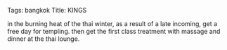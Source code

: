 Tags: bangkok
Title: KINGS
  
in the burning heat of the thai winter, as a result of a late incoming, get a free day for templing. then get the first class treatment with massage and dinner at the thai lounge.